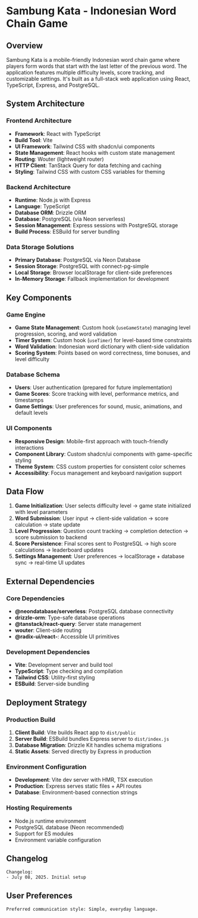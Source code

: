 # Sambung Kata - Indonesian Word Chain Game

## Overview

Sambung Kata is a mobile-friendly Indonesian word chain game where players form words that start with the last letter of the previous word. The application features multiple difficulty levels, score tracking, and customizable settings. It's built as a full-stack web application using React, TypeScript, Express, and PostgreSQL.

## System Architecture

### Frontend Architecture
- **Framework**: React with TypeScript
- **Build Tool**: Vite
- **UI Framework**: Tailwind CSS with shadcn/ui components
- **State Management**: React hooks with custom state management
- **Routing**: Wouter (lightweight router)
- **HTTP Client**: TanStack Query for data fetching and caching
- **Styling**: Tailwind CSS with custom CSS variables for theming

### Backend Architecture
- **Runtime**: Node.js with Express
- **Language**: TypeScript
- **Database ORM**: Drizzle ORM
- **Database**: PostgreSQL (via Neon serverless)
- **Session Management**: Express sessions with PostgreSQL storage
- **Build Process**: ESBuild for server bundling

### Data Storage Solutions
- **Primary Database**: PostgreSQL via Neon Database
- **Session Storage**: PostgreSQL with connect-pg-simple
- **Local Storage**: Browser localStorage for client-side preferences
- **In-Memory Storage**: Fallback implementation for development

## Key Components

### Game Engine
- **Game State Management**: Custom hook (`useGameState`) managing level progression, scoring, and word validation
- **Timer System**: Custom hook (`useTimer`) for level-based time constraints
- **Word Validation**: Indonesian word dictionary with client-side validation
- **Scoring System**: Points based on word correctness, time bonuses, and level difficulty

### Database Schema
- **Users**: User authentication (prepared for future implementation)
- **Game Scores**: Score tracking with level, performance metrics, and timestamps
- **Game Settings**: User preferences for sound, music, animations, and default levels

### UI Components
- **Responsive Design**: Mobile-first approach with touch-friendly interactions
- **Component Library**: Custom shadcn/ui components with game-specific styling
- **Theme System**: CSS custom properties for consistent color schemes
- **Accessibility**: Focus management and keyboard navigation support

## Data Flow

1. **Game Initialization**: User selects difficulty level → game state initialized with level parameters
2. **Word Submission**: User input → client-side validation → score calculation → state update
3. **Level Progression**: Question count tracking → completion detection → score submission to backend
4. **Score Persistence**: Final scores sent to PostgreSQL → high score calculations → leaderboard updates
5. **Settings Management**: User preferences → localStorage + database sync → real-time UI updates

## External Dependencies

### Core Dependencies
- **@neondatabase/serverless**: PostgreSQL database connectivity
- **drizzle-orm**: Type-safe database operations
- **@tanstack/react-query**: Server state management
- **wouter**: Client-side routing
- **@radix-ui/react-**: Accessible UI primitives

### Development Dependencies
- **Vite**: Development server and build tool
- **TypeScript**: Type checking and compilation
- **Tailwind CSS**: Utility-first styling
- **ESBuild**: Server-side bundling

## Deployment Strategy

### Production Build
1. **Client Build**: Vite builds React app to `dist/public`
2. **Server Build**: ESBuild bundles Express server to `dist/index.js`
3. **Database Migration**: Drizzle Kit handles schema migrations
4. **Static Assets**: Served directly by Express in production

### Environment Configuration
- **Development**: Vite dev server with HMR, TSX execution
- **Production**: Express serves static files + API routes
- **Database**: Environment-based connection strings

### Hosting Requirements
- Node.js runtime environment
- PostgreSQL database (Neon recommended)
- Support for ES modules
- Environment variable configuration

## Changelog

```
Changelog:
- July 08, 2025. Initial setup
```

## User Preferences

```
Preferred communication style: Simple, everyday language.
```